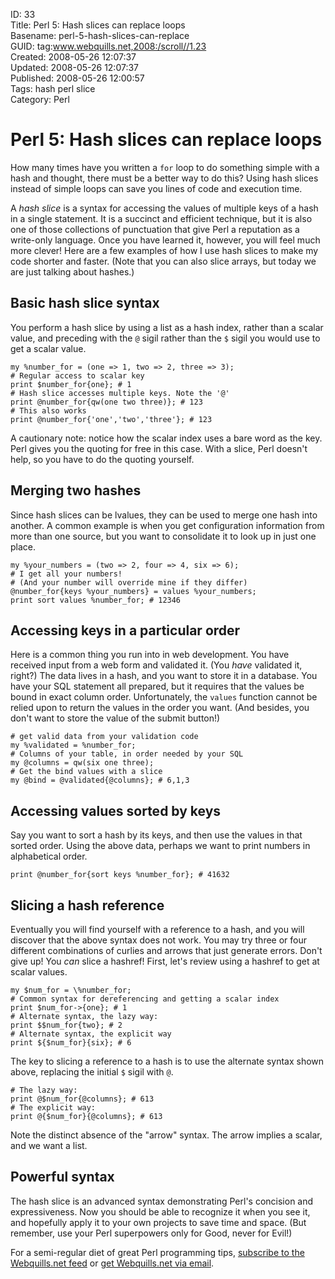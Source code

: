ID: 33  
Title: Perl 5: Hash slices can replace loops  
Basename: perl-5-hash-slices-can-replace  
GUID: tag:www.webquills.net,2008:/scroll//1.23  
Created: 2008-05-26 12:07:37  
Updated: 2008-05-26 12:07:37  
Published: 2008-05-26 12:00:57     
Tags: hash perl slice  
Category: Perl  

# Perl 5: Hash slices can replace loops

How many times have you written a `for` loop to do something simple with a hash and thought, there must be a better way to do this? Using hash slices instead of simple loops can save you lines of code and execution time.

A *hash slice* is a syntax for accessing the values of multiple keys of a hash in a single statement. It is a succinct and efficient technique, but it is also one of those collections of punctuation that give Perl a reputation as a write-only language. Once you have learned it, however, you will feel much more clever! Here are a few examples of how I use hash slices to make my code shorter and faster. (Note that you can also slice arrays, but today we are just talking about hashes.)

## Basic hash slice syntax
You perform a hash slice by using a list as a hash index, rather than a scalar value, and preceding with the `@` sigil rather than the `$` sigil you would use to get a scalar value.
    
    my %number_for = (one => 1, two => 2, three => 3);
    # Regular access to scalar key
    print $number_for{one}; # 1
    # Hash slice accesses multiple keys. Note the '@'
    print @number_for{qw(one two three)}; # 123
    # This also works
    print @number_for{'one','two','three'}; # 123
    
A cautionary note: notice how the scalar index uses a bare word as the key. Perl gives you the quoting for free in this case. With a slice, Perl doesn't help, so you have to do the quoting yourself.
    
## Merging two hashes
Since hash slices can be lvalues, they can be used to merge one hash into another. A common example is when you get configuration information from more than one source, but you want to consolidate it to look up in just one place.

    my %your_numbers = (two => 2, four => 4, six => 6);
    # I get all your numbers! 
    # (And your number will override mine if they differ)
    @number_for{keys %your_numbers} = values %your_numbers;
    print sort values %number_for; # 12346


## Accessing keys in a particular order
Here is a common thing you run into in web development. You have received input from a web form and validated it. (You *have* validated it, right?) The data lives in a hash, and you want to store it in a database. You have your SQL statement all prepared, but it requires that the values be bound in exact column order. Unfortunately, the `values` function cannot be relied upon to return the values in the order you want. (And besides, you don't want to store the value of the submit button!)

    # get valid data from your validation code
    my %validated = %number_for;
    # Columns of your table, in order needed by your SQL
    my @columns = qw(six one three);
    # Get the bind values with a slice
    my @bind = @validated{@columns}; # 6,1,3
    

## Accessing values sorted by keys
Say you want to sort a hash by its keys, and then use the values in that sorted order. Using the above data, perhaps we want to print numbers in alphabetical order.

    print @number_for{sort keys %number_for}; # 41632


## Slicing a hash reference
Eventually you will find yourself with a reference to a hash, and you will discover that the above syntax does not work. You may try three or four different combinations of curlies and arrows that just generate errors. Don't give up! You *can* slice a hashref! First, let's review using a hashref to get at scalar values.

    my $num_for = \%number_for;
    # Common syntax for dereferencing and getting a scalar index
    print $num_for->{one}; # 1
    # Alternate syntax, the lazy way:
    print $$num_for{two}; # 2
    # Alternate syntax, the explicit way
    print ${$num_for}{six}; # 6

The key to slicing a reference to a hash is to use the alternate syntax shown above, replacing the initial `$` sigil with `@`.
    
    # The lazy way:
    print @$num_for{@columns}; # 613
    # The explicit way:
    print @{$num_for}{@columns}; # 613

Note the distinct absence of the "arrow" syntax. The arrow implies a scalar, and we want a list.

## Powerful syntax
The hash slice is an advanced syntax demonstrating Perl's concision and expressiveness. Now you should be able to recognize it when you see it, and hopefully apply it to your own projects to save time and space. (But remember, use your Perl superpowers only for Good, never for Evil!)

For a semi-regular diet of great Perl programming tips, [subscribe to the Webquills.net feed](http://feeds.feedburner.com/Webquills) or [get Webquills.net via email](http://www.feedburner.com/fb/a/emailverifySubmit?feedId=929839&loc=en_US). 




